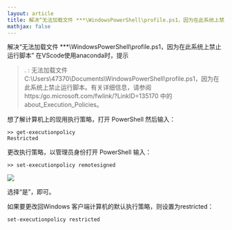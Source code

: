 ```yaml
---
layout: article
title: 解决“无法加载文件 ***\WindowsPowerShell\profile.ps1，因为在此系统上禁止运行脚本”
mathjax: false
---
```


解决“无法加载文件 ***\WindowsPowerShell\profile.ps1，因为在此系统上禁止运行脚本”
在VScode使用anaconda时，提示

> . : 无法加载文件 C:\Users\47370\Documents\WindowsPowerShell\profile.ps1，因为在此系统上禁止运行脚本。有关详细信息，请参阅 https:/go.microsoft.com/fwlink/?LinkID=135170 中的 about_Execution_Policies。

想了解计算机上的现用执行策略，打开 PowerShell 然后输入：

```
>> get-executionpolicy
Restricted
```


更改执行策略，以管理员身份打开 PowerShell 输入：

```
>> set-executionpolicy remotesigned
```

![](https://pic4.zhimg.com/v2-e78d392728b08fa3eed95a99b68c2a43_r.jpg)

选择“是”，即可。

如果要更改回Windows 客户端计算机的默认执行策略，则设置为restricted：

```
set-executionpolicy restricted
```

